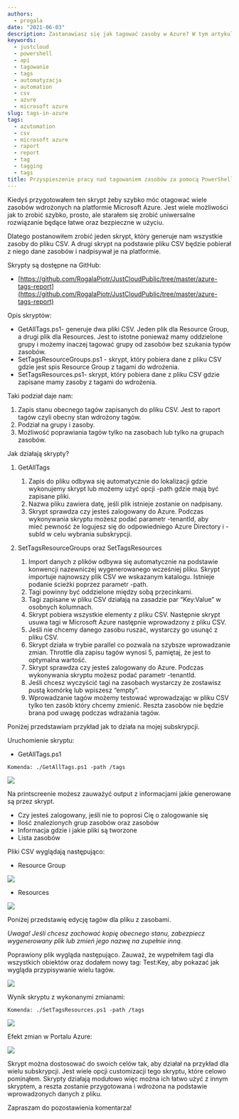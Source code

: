 ```yaml
---
authors:
  - progala
date: "2021-06-03"
description: Zastanawiasz się jak tagować zasoby w Azure? W tym artykule dokładnie opisuje jak to zrobić dla małych i dużych środowisk w Auzre.
keywords:
  - justcloud
  - powershell
  - api
  - tagowanie
  - tags
  - automatyzacja
  - automation
  - csv
  - azure
  - microsoft azure
slug: tags-in-azure
tags:
  - azutomation
  - csv
  - microsoft azure
  - raport
  - report
  - tag
  - tagging
  - tags
title: Przyspieszenie pracy nad tagowaniem zasobów za pomocą PowerShell - Tag raport Microsoft Azure
---
```


Kiedyś przygotowałem ten skrypt żeby szybko móc otagować wiele zasobów wdrożonych na platformie Microsoft Azure. Jest wiele możliwości jak to zrobić szybko, prosto, ale starałem się zrobić uniwersalne rozwiązanie będące łatwe oraz bezpieczne w użyciu.

<!-- truncate -->

Dlatego postanowiłem zrobić jeden skrypt, który generuje nam wszystkie zasoby do pliku CSV. A drugi skrypt na podstawie pliku CSV będzie pobierał z niego dane zasobów i nadpisywał je na platformie.

Skrypty są dostępne na GitHub:

- [https://github.com/RogalaPiotr/JustCloudPublic/tree/master/azure-tags-report](https://github.com/RogalaPiotr/JustCloudPublic/tree/master/azure-tags-report)

Opis skryptów:

- GetAllTags.ps1- generuje dwa pliki CSV. Jeden plik dla Resource Group, a drugi plik dla Resources. Jest to istotne ponieważ mamy oddzielone grupy i możemy inaczej tagować grupy od zasobów bez szukania typów zasobów.
- SetTagsResourceGroups.ps1 - skrypt, który pobiera dane z pliku CSV gdzie jest spis Resource Group z tagami do wdrożenia.
- SetTagsResources.ps1- skrypt, który pobiera dane z pliku CSV gdzie zapisane mamy zasoby z tagami do wdrożenia.

<!--truncate-->

Taki podział daje nam:

1. Zapis stanu obecnego tagów zapisanych do pliku CSV. Jest to raport tagów czyli obecny stan wdrożony tagów.
2. Podział na grupy i zasoby.
3. Możliwość poprawiania tagów tylko na zasobach lub tylko na grupach zasobów.

Jak działają skrypty?

1. GetAllTags
   1. Zapis do pliku odbywa się automatycznie do lokalizacji gdzie wykonujemy skrypt lub możemy użyć opcji -path gdzie mają być zapisane pliki.
   2. Nazwa pliku zawiera datę, jeśli plik istnieje zostanie on nadpisany.
   3. Skrypt sprawdza czy jesteś zalogowany do Azure. Podczas wykonywania skryptu możesz podać parametr -tenantId, aby mieć pewność że logujesz się do odpowiedniego Azure Directory i -subId w celu wybrania subskrypcji.

2. SetTagsResourceGroups oraz SetTagsResources
   1. Import danych z plików odbywa się automatycznie na podstawie konwencji nazewniczej wygenerowanego wcześniej pliku. Skrypt importuje najnowszy plik CSV we wskazanym katalogu. Istnieje podanie ścieżki poprzez parametr -path.
   2. Tagi powinny być oddzielone między sobą przecinkami.
   3. Tagi zapisane w pliku CSV działają na zasadzie par “Key:Value” w osobnych kolumnach.
   4. Skrypt pobiera wszystkie elementy z pliku CSV. Następnie skrypt usuwa tagi w Microsoft Azure następnie wprowadzony z pliku CSV.
   5. Jeśli nie chcemy danego zasobu ruszać, wystarczy go usunąć z pliku CSV.
   6. Skrypt działa w trybie parallel co pozwala na szybsze wprowadzanie zmian. Throttle dla zapisu tagów wynosi 5, pamiętaj, że jest to optymalna wartość.
   7. Skrypt sprawdza czy jesteś zalogowany do Azure. Podczas wykonywania skryptu możesz podać parametr -tenantId.
   8. Jeśli chcesz wyczyścić tagi na zasobach wystarczy że zostawisz pustą komórkę lub wpiszesz “empty”.
   9. Wprowadzanie tagów możemy testować wprowadzając w pliku CSV tylko ten zasób który chcemy zmienić. Reszta zasobów nie będzie brana pod uwagę podczas wdrażania tagów.

Poniżej przedstawiam przykład jak to działa na mojej subskrypcji.

Uruchomienie skryptu:

- GetAllTags.ps1

`Komenda: ./GetAllTags.ps1 -path /tags`

![](https://lh6.googleusercontent.com/g2uknxvVr-r8zuu_JNgHwzMEWXDS_lCkJkvP0w2nsaraF1iUI-PfsBGgFDAMnSqGiPEN-oG5sg0RR5aQWAqnixT1BRO0RBcsIWEpJ48Jfztk-ioLi0NlKg-fFfHPUxjXg60DReVG)

Na printscreenie możesz zauważyć output z informacjami jakie generowane są przez skrypt.

- Czy jesteś zalogowany, jeśli nie to poprosi Cię o zalogowanie się
- Ilość znalezionych grup zasobów oraz zasobów
- Informacja gdzie i jakie pliki są tworzone
- Lista zasobów

Pliki CSV wyglądają następująco:

- Resource Group

![](https://lh3.googleusercontent.com/XiatuhcE3vx4Lr6g5rkz-JP48TjhJ-ydCdwySuAGgBccaVpVZKD9CfPF5xVpIuzU6IFM7PNj939dMpEviYAR3287SCr6F5y2cM4pu1i8500uzKNdRNSh16t8dX9GSosf7J2oDJFa)

- Resources

![](https://lh4.googleusercontent.com/m5u5NLpGw8DNyroSByMny-rIZsH11sZMs4tgFMixm_Lepfn0rjNf4XqLET6MvsT3YnK48PesD9GJQUkDtWJIuDKsUh7IolWD7BCDfHSQN4Ug_f6qdWpuPF2ns-8vRmnlRNtWptbp)

Poniżej przedstawię edycję tagów dla pliku z zasobami.

_Uwaga! Jeśli chcesz zachować kopię obecnego stanu, zabezpiecz wygenerowany plik lub zmień jego nazwę na zupełnie inną._ 

Poprawiony plik wygląda następująco. Zauważ, że wypełniłem tagi dla wszystkich obiektów oraz dodałem nowy tag: Test:Key, aby pokazać jak wygląda przypisywanie wielu tagów.

![](https://lh6.googleusercontent.com/q4_FhHhAden4hD-gq6IJjhVRras8g-lAgwqCo4evhui6_dSF1wjIt6rZwHV23YbOWIuvlJihRbleddX46VkkUudBByLuX_lfGlrab1_U8Ya14-pdg9Xhrqd7hdzoQqpsxwaseZle)

Wynik skryptu z wykonanymi zmianami:

`Komenda: ./SetTagsResources.ps1 -path /tags`

![](https://lh4.googleusercontent.com/49zIzivJeCzwtGRSBFcnzG4X0nr3nbtc1dxgJag7q3_tocRbvBcgu0m_DUf11179BBt1GWpHQalOmsyis3CDnEX3xCpgt-1w1Ic_-bR8KFREpnCOP-aXCxmAjefbS7mU7qJbRvkL)

Efekt zmian w Portalu Azure:

![](https://lh4.googleusercontent.com/O0XGlppGQzJYWYNOJcfKkxTo0ZcT4Hstc46TWolZUIr4Bi80Tq8P60Z1IwlMDgU-vwQ4yLvuj1cYWb9RYy67Z4BDPvFGjx704b9ZYUVbGNb9EFUatChC8Vv3YnHQi4g_1Lr1ciL2)

Skrypt można dostosować do swoich celów tak, aby działał na przykład dla wielu subskrypcji. Jest wiele opcji customizacji tego skryptu, które celowo pominąłem. Skrypty działają modułowo więc można ich łatwo użyć z innym skryptem, a reszta zostanie przygotowana i wdrożona na podstawie wprowadzonych danych z pliku.

Zapraszam do pozostawienia komentarza!
